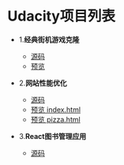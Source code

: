 # Udacity项目列表
- 1.**经典街机游戏克隆**
    - [源码](https://github.com/JayChenFE/Udacity/tree/master/1_Arcade%20Game%20Clone)
    - [预览](https://jaychenfe.github.io/Udacity/1_Arcade%20Game%20Clone/)

- 2.**网站性能优化** 
    - [源码](https://github.com/JayChenFE/Udacity/tree/master/2_Website_Optimization_zh)
    - [预览 index.html](https://jaychenfe.github.io/Udacity/2_Website_Optimization_zh/)
    - [预览 pizza.html](https://jaychenfe.github.io/Udacity/2_Website_Optimization_zh/views/pizza.html)

- 3.**React图书管理应用**
    - [源码](https://github.com/JayChenFE/Udacity/tree/master/3_reactnd-myreads)
    